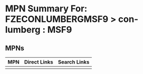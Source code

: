 



# MPN Summary For: FZECONLUMBERGMSF9 > con-lumberg : MSF9

## MPNs
  

|MPN|Direct Links|Search Links|
| :--- | :--- | :--- |
||||
